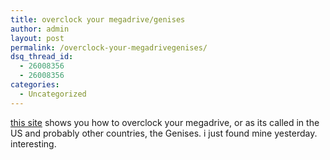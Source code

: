 ```yaml
---
title: overclock your megadrive/genises
author: admin
layout: post
permalink: /overclock-your-megadrivegenises/
dsq_thread_id:
  - 26008356
  - 26008356
categories:
  - Uncategorized
---
```

[this site][1] shows you how to overclock your megadrive, or as its called in the US and probably other countries, the Genises. i just found mine yesterday. interesting.

 [1]: http://www.bluespheer.com/host/epicgaming//hardware/md_oc/